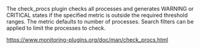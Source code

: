 The check_procs plugin checks all processes and generates WARNING or CRITICAL states if the specified metric is outside the required threshold ranges. The metric defaults to number of processes. Search filters can be applied to limit the processes to check.

   
https://www.monitoring-plugins.org/doc/man/check_procs.html